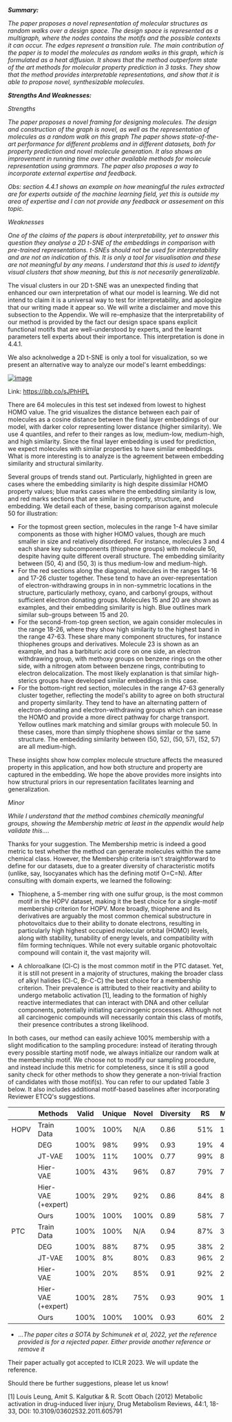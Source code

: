 *<strong>Summary:</strong>*

*The paper proposes a novel representation of molecular structures as random walks over a design space. The design space is represented as a multigraph, where the nodes contains the motifs and the possible contexts it can occur. The edges represent a transition rule. The main contribution of the paper is to model the molecules as random walks in this graph, which is formulated as a heat diffusion. It shows that the method outperform state of the art methods for molecular property prediction in 3 tasks. They show that the method provides interpretable representations, and show that it is able to propose novel, synthesizable molecules.*

*<strong>Strengths And Weaknesses:</strong>*

*Strengths*

*The paper proposes a novel framing for designing molecules. The design and construction of the graph is novel, as well as the representation of molecules as a random walk on this graph The paper shows state-of-the-art performance for different problems and in different datasets, both for property prediction and novel molecule generation. It also shows an improvement in running time over other available methods for molecule representation using grammars. The paper also proposes a way to incorporate external expertise and feedback.*

*Obs: section 4.4.1 shows an example on how meaningful the rules extracted are for experts outside of the machine learning field, yet this is outside my area of expertise and I can not provide any feedback or assesement on this topic.*

*Weaknesses* 

*One of the claims of the papers is about interpretability, yet to answer this question they analyse a 2D t-SNE of the embeddings in comparison with pre-trained representations. t-SNEs should not be used for interpretability and are not an indication of this. It is only a tool for visualisation and these are not meaningful by any means. I understand that this is used to identify visual clusters that show meaning, but this is not necesarily generalizable.*


The visual clusters in our 2D t-SNE was an unexpected finding that enhanced our own interpretation of what our model is learning. We did not intend to claim it is a universal way to test for interpretability, and apologize that our writing made it appear so. We will write a disclaimer and move this subsection to the Appendix. We will re-emphasize that the interpretability of our method is provided by the fact our design space spans explicit functional motifs that are well-understood by experts, and the learnt parameters tell experts about their importance. This interpretation is done in 4.4.1.

We also acknolwedge a 2D t-SNE is only a tool for visualization, so we present an alternative way to analyze our model's learnt embeddings:

<a href="https://ibb.co/sJPhHPL"><img src="https://i.ibb.co/h1MkfMp/image.png" alt="image" border="0"></a>

Link: https://ibb.co/sJPhHPL

There are 64 molecules in this test set indexed from lowest to highest HOMO value. The grid visualizes the distance between each pair of molecules as a cosine distance between the final layer embeddings of our model, with darker color representing lower distance (higher similarity). We use 4 quantiles, and refer to their ranges as low, medium-low, medium-high, and high similarity. Since the final layer embedding is used for prediction, we expect molecules with similar properties to have similar embeddings. What is more interesting is to analyze is the agreement between embedding similarity and structural similarity.

Several groups of trends stand out. Particularly, highlighted in green are cases where the embedding similarity is high despite dissimilar HOMO property values; blue marks cases where the embedding similarity is low, and red marks sections that are similar in property, structure, and embedding. We detail each of these, basing comparison against molecule 50 for illustration:
* For the topmost green section, molecules in the range 1-4 have similar components as those with higher HOMO values, though are much smaller in size and relatively disordered. For instance, molecules 3 and 4 each share key subcomponents (thiophene groups) with molecule 50, despite having quite different overall structure. The embedding similarity between (50, 4) and (50, 3) is thus medium-low and medium-high.
* For the red sections along the diagonal, molecules in the ranges 14-16 and 17-26 cluster together. These tend to have an over-representation of electron-withdrawing groups in in non-symmetric locations in the structure, particularly methoxy, cyano, and carbonyl groups, without sufficient electron donating groups. Molecules 15 and 20 are shown as examples, and their embedding similarity is high. Blue outlines mark similar sub-groups between 15 and 20. 
*  For the second-from-top green section, we again consider molecules in the range 18-26, where they show high similarity to the highest band in the range 47-63. These share many component structures, for instance thiophenes groups and derivatives. Molecule 23 is shown as an example, and has a barbituric acid core on one side, an electron withdrawing group, with methoxy groups on benzene rings on the other side, with a nitrogen atom between benzene rings, contributing to electron delocalization. The most likely explanation is that similar high-sterics groups have developed similar embeddings in this case.
* For the bottom-right red section, molecules in the range 47-63 generally cluster together, reflecting the model's ability to agree on both structural and property similarity. They tend to have an alternating pattern of electron-donating and electron-withdrawing groups which can increase the HOMO and provide a more direct pathway for charge transport. Yellow outlines mark matching and similar groups with molecule 50. In these cases, more than simply thiophene shows similar or the same structure. The embedding similarity between (50, 52), (50, 57), (52, 57) are all medium-high.

These insights show how complex molecule structure affects the measured property in this application, and how both structure and property are captured in the embedding.
We hope the above provides more insights into how structural priors in our representation facilitates learning and generalization.



*Minor* 

*While I understand that the method combines chemically meaningful groups, showing the Membership metric at least in the appendix would help validate this....*

Thanks for your suggestion. The Membership metric is indeed a good metric to test whether the method can generate molecules within the same chemical class. However, the Membership criteria isn't straightforward to define for our datasets, due to a greater diversity of characteristic motifs (unlike, say, Isocyanates which has the defining motif O=C=N). After consulting with domain experts, we learned the following:

* Thiophene, a 5-member ring with one sulfur group, is the most common motif in the HOPV dataset, making it the best choice for a single-motif membership criterion for HOPV. More broadly, thiophene and its derivatives are arguably the most common chemical substructure in photovoltaics due to their ability to donate electrons, resulting in particularly high highest occupied molecular orbital (HOMO) levels, along with stability, tunability of energy levels, and compatibility with film forming techniques. While not every suitable organic photovoltaic compound will contain it, the vast majority will.

* A chloroalkane (Cl-C) is the most common motif in the PTC dataset. Yet, it is still not present in a majority of structures, making the broader class of alkyl halides (Cl-C, Br-C-C) the best choice for a membership criterion. Their prevalence is attributed to their reactivity and ability to undergo metabolic activation [1], leading to the formation of highly reactive intermediates that can interact with DNA and other cellular components, potentially initiating carcinogenic processes. Although not all carcinogenic compounds will necessarily contain this class of motifs, their presence contributes a strong likelihood.

In both cases, our method can easily achieve 100% membership with a slight modification to the sampling procedure: instead of iterating through every possible starting motif node, we always initialize our random walk at the membership motif. We choose not to modify our sampling procedure, and instead include this metric for completeness, since it is still a good sanity check for other methods to show they generate a non-trivial fraction of candidates with those motif(s). You can refer to our updated Table 3 below. It also includes additional motif-based baselines after incorporating Reviewer ETCQ's suggestions.

|      | Methods            | Valid | Unique | Novel | Diversity | RS  | Memb. |
|------|--------------------|-------|--------|-------|-----------|-----|-------|
| HOPV | Train Data         | 100%  | 100%   | N/A   | 0.86      | 51% | 100%  |
|      | DEG                | 100%  | 98%    | 99%   | 0.93      | 19% | 46%   |
|      | JT-VAE             | 100%  | 11%    | 100%  | 0.77      | 99% | 84%   |
|      | Hier-VAE           | 100%  | 43%    | 96%   | 0.87      | 79% | 76%   |
|      | Hier-VAE (+expert) | 100%  | 29%    | 92%   | 0.86      | 84% | 82%   |
|      | Ours               | 100%  | 100%   | 100%  | 0.89      | 58% | 71%   |
| PTC  | Train Data         | 100%  | 100%   | N/A   | 0.94      | 87% | 30%   |
|      | DEG                | 100%  | 88%    | 87%   | 0.95      | 38% | 27%   |
|      | JT-VAE             | 100%  | 8%     | 80%   | 0.83      | 96% | 27%   |
|      | Hier-VAE           | 100%  | 20%    | 85%   | 0.91      | 92% | 25%   |
|      | Hier-VAE (+expert) | 100%  | 28%    | 75%   | 0.93      | 90% | 17%   |
|      | Ours               | 100%  | 100%   | 100%  | 0.93      | 60% | 22%   |


* ...*The paper cites a SOTA by Schimunek et al, 2022, yet the reference provided is for a rejected paper. Either provide another reference or remove it*

Their paper actually got accepted to ICLR 2023. We will update the reference.


Should there be further suggestions, please let us know!


[1] Louis Leung, Amit S. Kalgutkar & R. Scott Obach (2012) Metabolic activation in drug-induced liver injury, Drug Metabolism Reviews, 44:1, 18-33, DOI: 10.3109/03602532.2011.605791